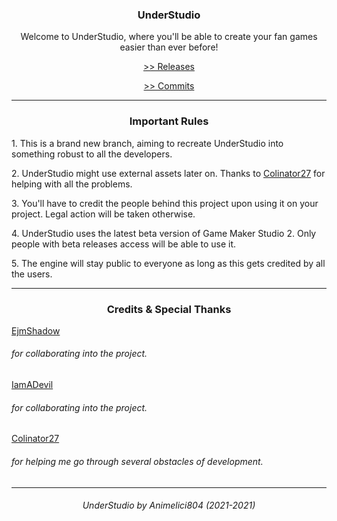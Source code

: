 <b><h3 align="center">UnderStudio</h3></b>
<p align="center">Welcome to UnderStudio, where you'll be able to create your fan games easier than ever before!</p>

<p align="center"><a href="https://github.com/Animelici804/understudio/releases/" target="_blank"> >> Releases</p></a>
<p align="center"><a href="https://github.com/Animelici804/understudio/commits/" target="_blank"> >> Commits</p></a>

<hr>

<h3 align="center">Important Rules</h3>
<p>1. This is a brand new branch, aiming to recreate UnderStudio into something robust to all the developers.</p>
<p>2. UnderStudio might use external assets later on. Thanks to <a href="https://github.com/colinator27" target="_blank">Colinator27</a> for helping with all the problems.</p>
<p>3. You'll have to credit the people behind this project upon using it on your project. Legal action will be taken otherwise.</p>
<p>4. UnderStudio uses the latest beta version of Game Maker Studio 2. Only people with beta releases access will be able to use it.</p>
<p>5. The engine will stay public to everyone as long as this gets credited by all the users.</p>

<hr>

<h3 align="center">Credits & Special Thanks</h3>
<a href="https://github.com/ejmshadow" target="_blank">EjmShadow</a>
<h6>  for collaborating into the project.</h6>
<a href="https://github.com/iamadevil" target="_blank">IamADevil</a>
<h6>  for collaborating into the project.</h6>
<a href="https://github.com/colinator27" target="_blank">Colinator27</a>
<h6>  for helping me go through several obstacles of development.</h6>

<hr>
<h6 align="center">UnderStudio by Animelici804 (2021-2021)</h6>
